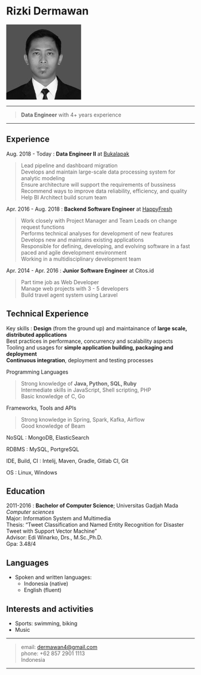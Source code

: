 Rizki Dermawan
================

![Foto](foto.jpeg)

----

> **Data Engineer** with 4+ years experience

----

Experience
----------

Aug. 2018 - Today
:	**Data Engineer II** at [Bukalapak](bukalapak.com)

> Lead pipeline and dashboard migration \
> Develops and maintain large-scale data processing system for analytic modeling \
> Ensure architecture will support the requirements of bussiness \
> Recommend ways to improve data reliability, efficiency, and quality \
> Help BI Architect build scrum team 

Apr. 2016 - Aug. 2018
:	**Backend Software Engineer** at [HappyFresh](happyfresh.com)

> Work closely with Project Manager and Team Leads on change request functions \
> Performs technical analyses for development of new features \
> Develops new and maintains existing applications \
> Responsible for defining, developing, and evolving software in a fast paced and agile development environment \
> Working in a multidisciplinary development team

Apr. 2014 - Apr. 2016
:	**Junior Software Engineer** at Citos.id

> Part time job as Web Developer \
> Manage web projects with 3 - 5 developers \
> Build travel agent system using Laravel


Technical Experience
--------------------

Key skills
:   **Design** (from the ground up) and maintainance of **large scale, distributed applications**\
    Best practices in performance, concurrency and scalability aspects\
    Tooling and usages for **simple application building, packaging and deployment**\
    **Continuous integration**, deployment and testing processes

Programming Languages 
> Strong knowledge of **Java, Python, SQL, Ruby**\
> Intermediate skills in JavaScript, Shell scripting, PHP \
> Basic knowledge of C, Go

Frameworks, Tools and APIs 
> Strong knowledge in Spring, Spark, Kafka, Airflow \
> Good knowledge of Beam

NoSQL
:   MongoDB, ElasticSearch

RDBMS
:   MySQL, PortgreSQL

IDE, Build, CI
:   Intelij, Maven, Gradle, Gitlab CI, Git

OS
:   Linux, Windows

Education
---------

2011-2016
:   **Bachelor of Computer Science**; Universitas Gadjah Mada \
    *Computer sciences* \
    Major: Information System and Multimedia \
    Thesis: “Tweet Classification and Named Entity Recognition for Disaster Tweet with Support Vector Machine” \
    Advisor: Edi Winarko, Drs., M.Sc.,Ph.D. \
    Gpa: 3.48/4

Languages
---------

* Spoken and written languages:
	* Indonesia (native)
	* English (fluent)

Interests and activities
----------------------------------------

* Sports: swimming, biking
* Music

----

> email: 	dermawan4@gmail.com \
> phone: 	+62 857 2901 1113 \
> Indonesia

----
